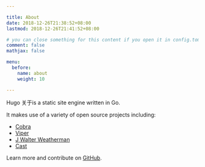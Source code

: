 ```yaml
---

title: About
date: 2018-12-26T21:38:52+08:00
lastmod: 2018-12-26T21:41:52+08:00

# you can close something for this content if you open it in config.toml.
comment: false
mathjax: false

menu:
  before:
    name: about
    weight: 10

---
```


Hugo 关于is a static site engine written in Go.


It makes use of a variety of open source projects including:

* [Cobra](https://github.com/spf13/cobra)
* [Viper](https://github.com/spf13/viper)
* [J Walter Weatherman](https://github.com/spf13/jWalterWeatherman)
* [Cast](https://github.com/spf13/cast)

Learn more and contribute on [GitHub](https://github.com/gohugoio).

